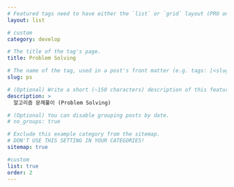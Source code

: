 ```yaml
---
# Featured tags need to have either the `list` or `grid` layout (PRO only).
layout: list

# custom
category: develop

# The title of the tag's page.
title: Problem Solving

# The name of the tag, used in a post's front matter (e.g. tags: [<slug>]).
slug: ps

# (Optional) Write a short (~150 characters) description of this featured tag.
description: >
  알고리즘 문제풀이 (Problem Solving)

# (Optional) You can disable grouping posts by date.
# no_groups: true

# Exclude this example category from the sitemap.
# DON'T USE THIS SETTING IN YOUR CATEGORIES!
sitemap: true

#custom
list: true
order: 2
---
```

